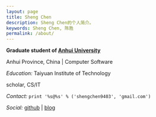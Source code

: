 ```yaml
---
layout: page
title: Sheng Chen
description: Sheng Chen的个人简介。
keywords: Sheng Chen, 陈胜
permalink: /about/
---
```


**Graduate student of  [Anhui University](http://www.ahu.edu.cn)**

Anhui Province, China \| Computer Software
  
*Education:* Taiyuan Institute of Technology

scholar, CS/IT

*Contact:* `print '%s@%s' % ('shengchen9403', 'gmail.com') `

*Social:*  [github](http://github.com/mjdog1) \|  [blog](http://colacs.cn)
    

